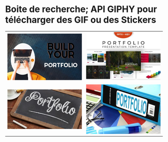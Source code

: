 # Boite de recherche; API GIPHY pour télécharger des GIF ou des Stickers

|  |  |
|--|--|
| <img src="img/port1.jpg" alt=""> | <img src="img/port2.jpg" alt=""> |
| <img src="img/port3.jpg" alt=""> | <img src="img/port4.jpg" alt=""> |
